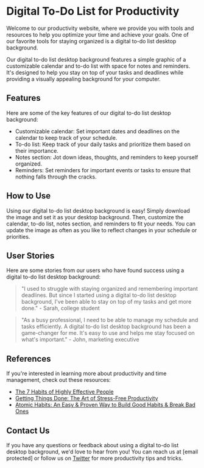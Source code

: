 <!--font:Poppins-->

# Digital To-Do List for Productivity

Welcome to our productivity website, where we provide you with tools and resources to help you optimize your time and achieve your goals. One of our favorite tools for staying organized is a digital to-do list desktop background.

Our digital to-do list desktop background features a simple graphic of a customizable calendar and to-do list with space for notes and reminders. It's designed to help you stay on top of your tasks and deadlines while providing a visually appealing background for your computer.

## Features

Here are some of the key features of our digital to-do list desktop background:

- Customizable calendar: Set important dates and deadlines on the calendar to keep track of your schedule.
- To-do list: Keep track of your daily tasks and prioritize them based on their importance.
- Notes section: Jot down ideas, thoughts, and reminders to keep yourself organized.
- Reminders: Set reminders for important events or tasks to ensure that nothing falls through the cracks.

## How to Use

Using our digital to-do list desktop background is easy! Simply download the image and set it as your desktop background. Then, customize the calendar, to-do list, notes section, and reminders to fit your needs. You can update the image as often as you like to reflect changes in your schedule or priorities.

## User Stories

Here are some stories from our users who have found success using a digital to-do list desktop background:

> "I used to struggle with staying organized and remembering important deadlines. But since I started using a digital to-do list desktop background, I've been able to stay on top of my tasks and get more done." - Sarah, college student

> "As a busy professional, I need to be able to manage my schedule and tasks efficiently. A digital to-do list desktop background has been a game-changer for me. It's easy to use and helps me stay focused on what's important." - John, marketing executive

## References

If you're interested in learning more about productivity and time management, check out these resources:

- [The 7 Habits of Highly Effective People](#)
- [Getting Things Done: The Art of Stress-Free Productivity](#)
- [Atomic Habits: An Easy & Proven Way to Build Good Habits & Break Bad Ones](#)

## Contact Us

If you have any questions or feedback about using a digital to-do list desktop background, we'd love to hear from you! You can reach us at [email protected] or follow us on [Twitter](#) for more productivity tips and tricks.

<!--

Write me content for website with wallpaper which alt text is:

"A wallpaper with a simple graphic of a digital calendar or to-do list, with space for notes and reminders."

The name/title of the page should not be 1:1 copy of the alt text but rather a real content of the website which is using this wallpaper.

- Use markdown format 
- Start with heading
- Heading should be short and concise
- The content should look like a real website 
- The website should not be about the wallpaper, wallpaper is just a related background
- Heading should be contain work "wallpaper" or "background"
- Include real sections like references, contact, user stories, etc. use things relevant to the page purpose.
- Feel free to use structure like headings, bullets, numbering, blockquotes, paragraphs, horizontal lines, etc.
- You can use formatting like bold or _italic_
- You can include UTF-8 emojis
- Links should be only #hash anchors (and you can refer to the document itself)
- Do not include images


---


# Boost Your Productivity with the Digital To-Do List Wallpaper

Welcome to our productivity website, where we help you optimize your time and achieve your goals. One of our favorite tools for staying organized is our digital to-do list wallpaper. This simple graphic wallpaper features a customizable calendar and to-do list with space for notes and reminders. 

## Features

Our digital to-do list wallpaper is designed to help you stay on top of your tasks and deadlines. Here are some of its key features:

- Customizable calendar: Set important dates and deadlines on the calendar to keep track of your schedule.
- To-do list: Keep track of your daily tasks and prioritize them based on their importance.
- Notes section: Jot down ideas, thoughts, and reminders to keep yourself organized.
- Reminders: Set reminders for important events or tasks to ensure that nothing falls through the cracks.

## How to Use

Using our digital to-do list wallpaper is easy! Simply download the wallpaper and set it as your desktop background. Then, customize the calendar, to-do list, notes section, and reminders to fit your needs. You can update the wallpaper as often as you like to reflect changes in your schedule or priorities.

## User Stories

Here are some stories from our users who have found success using our digital to-do list wallpaper:

> "I used to struggle with staying organized and remembering important deadlines. But since I started using the digital to-do list wallpaper, I've been able to stay on top of my tasks and get more done." - Sarah, college student

> "As a busy professional, I need to be able to manage my schedule and tasks efficiently. The digital to-do list wallpaper has been a game-changer for me. It's easy to use and helps me stay focused on what's important." - John, marketing executive

## References

If you're interested in learning more about productivity and time management, check out these resources:

- [The 7 Habits of Highly Effective People](#)
- [Getting Things Done: The Art of Stress-Free Productivity](#)
- [Atomic Habits: An Easy & Proven Way to Build Good Habits & Break Bad Ones](#)

## Contact Us

If you have any questions or feedback about our digital to-do list wallpaper, we'd love to hear from you! You can reach us at [email protected] or follow us on [Twitter](#) for more productivity tips and tricks.


---


Heading should not include word "wallpaper". The website should not be about the wallpaper itself, wallpaper is just a related background, rewrite whole content.


---


# Maximize Your Productivity with a Digital To-Do List

Welcome to our productivity website, where we provide you with tools and resources to help you optimize your time and achieve your goals. One of our favorite tools for staying organized is a digital to-do list that you can use as a background on your computer.

## Features

Our digital to-do list is designed to help you stay on top of your tasks and deadlines. Here are some of its key features:

- Customizable calendar: Set important dates and deadlines on the calendar to keep track of your schedule.
- To-do list: Keep track of your daily tasks and prioritize them based on their importance.
- Notes section: Jot down ideas, thoughts, and reminders to keep yourself organized.
- Reminders: Set reminders for important events or tasks to ensure that nothing falls through the cracks.

## How to Use

Using our digital to-do list is easy! Simply download the image and set it as your desktop background. Then, customize the calendar, to-do list, notes section, and reminders to fit your needs. You can update the image as often as you like to reflect changes in your schedule or priorities.

## User Stories

Here are some stories from our users who have found success using a digital to-do list:

> "I used to struggle with staying organized and remembering important deadlines. But since I started using a digital to-do list, I've been able to stay on top of my tasks and get more done." - Sarah, college student

> "As a busy professional, I need to be able to manage my schedule and tasks efficiently. A digital to-do list has been a game-changer for me. It's easy to use and helps me stay focused on what's important." - John, marketing executive

## References

If you're interested in learning more about productivity and time management, check out these resources:

- [The 7 Habits of Highly Effective People](#)
- [Getting Things Done: The Art of Stress-Free Productivity](#)
- [Atomic Habits: An Easy & Proven Way to Build Good Habits & Break Bad Ones](#)

## Contact Us

If you have any questions or feedback about using a digital to-do list, we'd love to hear from you! You can reach us at [email protected] or follow us on [Twitter](#) for more productivity tips and tricks.


---


Heading is too long, rewrite whole content.


---


# Boost Your Productivity with a Digital To-Do List Background

Welcome to our productivity website, where we provide you with tools and resources to help you optimize your time and achieve your goals. One of our favorite tools for staying organized is a digital to-do list background that you can use on your computer.

Our digital to-do list background features a simple graphic of a customizable calendar and to-do list with space for notes and reminders. It's designed to help you stay on top of your tasks and deadlines while providing a visually appealing background for your computer.

## Features

Here are some of the key features of our digital to-do list background:

- Customizable calendar: Set important dates and deadlines on the calendar to keep track of your schedule.
- To-do list: Keep track of your daily tasks and prioritize them based on their importance.
- Notes section: Jot down ideas, thoughts, and reminders to keep yourself organized.
- Reminders: Set reminders for important events or tasks to ensure that nothing falls through the cracks.

## How to Use

Using our digital to-do list background is easy! Simply download the image and set it as your desktop background. Then, customize the calendar, to-do list, notes section, and reminders to fit your needs. You can update the image as often as you like to reflect changes in your schedule or priorities.

## User Stories

Here are some stories from our users who have found success using a digital to-do list background:

> "I used to struggle with staying organized and remembering important deadlines. But since I started using a digital to-do list background, I've been able to stay on top of my tasks and get more done." - Sarah, college student

> "As a busy professional, I need to be able to manage my schedule and tasks efficiently. A digital to-do list background has been a game-changer for me. It's easy to use and helps me stay focused on what's important." - John, marketing executive

## References

If you're interested in learning more about productivity and time management, check out these resources:

- [The 7 Habits of Highly Effective People](#)
- [Getting Things Done: The Art of Stress-Free Productivity](#)
- [Atomic Habits: An Easy & Proven Way to Build Good Habits & Break Bad Ones](#)

## Contact Us

If you have any questions or feedback about using a digital to-do list background, we'd love to hear from you! You can reach us at [email protected] or follow us on [Twitter](#) for more productivity tips and tricks.


---


Heading is too long, rewrite whole content.


---


# Boost Your Productivity with a Digital To-Do List Desktop Background

Welcome to our productivity website, where we provide you with tools and resources to help you optimize your time and achieve your goals. One of our favorite tools for staying organized is a digital to-do list desktop background.

Our digital to-do list desktop background features a simple graphic of a customizable calendar and to-do list with space for notes and reminders. It's designed to help you stay on top of your tasks and deadlines while providing a visually appealing background for your computer.

## Features

Here are some of the key features of our digital to-do list desktop background:

- Customizable calendar: Set important dates and deadlines on the calendar to keep track of your schedule.
- To-do list: Keep track of your daily tasks and prioritize them based on their importance.
- Notes section: Jot down ideas, thoughts, and reminders to keep yourself organized.
- Reminders: Set reminders for important events or tasks to ensure that nothing falls through the cracks.

## How to Use

Using our digital to-do list desktop background is easy! Simply download the image and set it as your desktop background. Then, customize the calendar, to-do list, notes section, and reminders to fit your needs. You can update the image as often as you like to reflect changes in your schedule or priorities.

## User Stories

Here are some stories from our users who have found success using a digital to-do list desktop background:

> "I used to struggle with staying organized and remembering important deadlines. But since I started using a digital to-do list desktop background, I've been able to stay on top of my tasks and get more done." - Sarah, college student

> "As a busy professional, I need to be able to manage my schedule and tasks efficiently. A digital to-do list desktop background has been a game-changer for me. It's easy to use and helps me stay focused on what's important." - John, marketing executive

## References

If you're interested in learning more about productivity and time management, check out these resources:

- [The 7 Habits of Highly Effective People](#)
- [Getting Things Done: The Art of Stress-Free Productivity](#)
- [Atomic Habits: An Easy & Proven Way to Build Good Habits & Break Bad Ones](#)

## Contact Us

If you have any questions or feedback about using a digital to-do list desktop background, we'd love to hear from you! You can reach us at [email protected] or follow us on [Twitter](#) for more productivity tips and tricks.


---


Write me a Google font which is best fitting for the website.

Pick from the list:
- Barlow Condensed
- Great Vibes
- Raleway
- Lobster
- IBM Plex Sans
- Dancing Script
- Poppins
- Futura
- Inter
- Montserrat
- Exo 2
- Open Sans
- Roboto
- Alegreya
- Playfair Display
- Lato
- Orbitron


Write just the font name nothing else.


---


Poppins

-->
